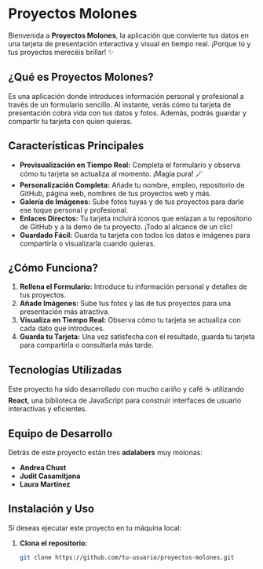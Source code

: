 # Proyectos Molones

Bienvenida a **Proyectos Molones**, la aplicación que convierte tus datos en una tarjeta de presentación interactiva y visual en tiempo real. ¡Porque tú y tus proyectos merecéis brillar! ✨

## ¿Qué es Proyectos Molones?

Es una aplicación donde introduces información personal y profesional a través de un formulario sencillo. Al instante, verás cómo tu tarjeta de presentación cobra vida con tus datos y fotos. Además, podrás guardar y compartir tu tarjeta con quien quieras.

## Características Principales

- **Previsualización en Tiempo Real:** Completa el formulario y observa cómo tu tarjeta se actualiza al momento. ¡Magia pura! 🪄
- **Personalización Completa:** Añade tu nombre, empleo, repositorio de GitHub, página web, nombres de tus proyectos web y más.
- **Galería de Imágenes:** Sube fotos tuyas y de tus proyectos para darle ese toque personal y profesional.
- **Enlaces Directos:** Tu tarjeta incluirá iconos que enlazan a tu repositorio de GitHub y a la demo de tu proyecto. ¡Todo al alcance de un clic!
- **Guardado Fácil:** Guarda tu tarjeta con todos los datos e imágenes para compartirla o visualizarla cuando quieras.

## ¿Cómo Funciona?

1. **Rellena el Formulario:** Introduce tu información personal y detalles de tus proyectos.
2. **Añade Imágenes:** Sube tus fotos y las de tus proyectos para una presentación más atractiva.
3. **Visualiza en Tiempo Real:** Observa cómo tu tarjeta se actualiza con cada dato que introduces.
4. **Guarda tu Tarjeta:** Una vez satisfecha con el resultado, guarda tu tarjeta para compartirla o consultarla más tarde.

## Tecnologías Utilizadas

Este proyecto ha sido desarrollado con mucho cariño y café ☕ utilizando **React**, una biblioteca de JavaScript para construir interfaces de usuario interactivas y eficientes.

## Equipo de Desarrollo

Detrás de este proyecto están tres **adalabers** muy molonas:

- **Andrea Chust**
- **Judit Casamitjana**
- **Laura Martínez**

## Instalación y Uso

Si deseas ejecutar este proyecto en tu máquina local:

1. **Clona el repositorio:**
   ```bash
   git clone https://github.com/tu-usuario/proyectos-molones.git
